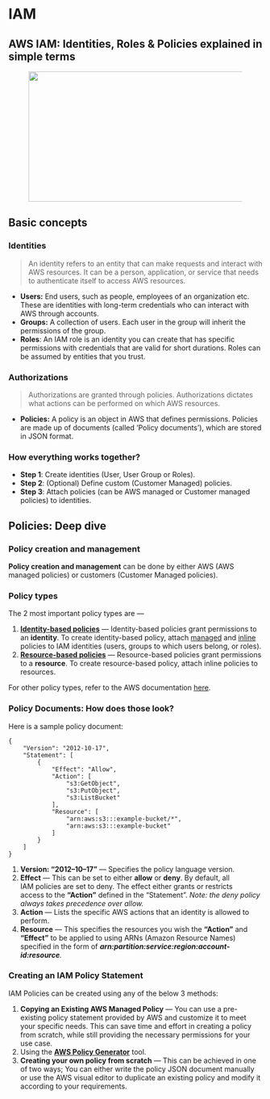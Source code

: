 # IAM

## AWS IAM: Identities, Roles & Policies explained in simple terms <a href="#e6b9" id="e6b9"></a>

<figure><img src="https://miro.medium.com/v2/resize:fit:700/1*d5jAvOKMjhi_1Ibvsn8SoQ.png" alt="" height="258" width="700"><figcaption></figcaption></figure>

## Basic concepts <a href="#id-9b72" id="id-9b72"></a>

### Identities <a href="#id-15e2" id="id-15e2"></a>

> An identity refers to an entity that can make requests and interact with AWS resources. It can be a person, application, or service that needs to authenticate itself to access AWS resources.

* **Users:** End users, such as people, employees of an organization etc. These are identities with long-term credentials who can interact with AWS through accounts.
* **Groups:** A collection of users. Each user in the group will inherit the permissions of the group.
* **Roles**: An IAM role is an identity you can create that has specific permissions with credentials that are valid for short durations. Roles can be assumed by entities that you trust.

### Authorizations <a href="#cc9b" id="cc9b"></a>

> Authorizations are granted through policies. Authorizations dictates what actions can be performed on which AWS resources.

* **Policies:** A policy is an object in AWS that defines permissions. Policies are made up of documents (called ‘Policy documents’), which are stored in JSON format.

### How everything works together? <a href="#id-9ff2" id="id-9ff2"></a>

* **Step 1**: Create identities (User, User Group or Roles).
* **Step 2**: (Optional) Define custom (Customer Managed) policies.
* **Step 3**: Attach policies (can be AWS managed or Customer managed policies) to identities.

## Policies: Deep dive <a href="#id-5840" id="id-5840"></a>

### **Policy creation and management** <a href="#e6b7" id="e6b7"></a>

**Policy creation and management** can be done by either AWS (AWS managed policies) or customers (Customer Managed policies).

### Policy types <a href="#ac8e" id="ac8e"></a>

The 2 most important policy types are —

1. [**Identity-based policies**](https://docs.aws.amazon.com/IAM/latest/UserGuide/access_policies.html#policies_id-based) — Identity-based policies grant permissions to an **identity**. To create identity-based policy, attach [managed](https://docs.aws.amazon.com/IAM/latest/UserGuide/access_policies.html#managedpolicy) and [inline](https://docs.aws.amazon.com/IAM/latest/UserGuide/access_policies.html#inline) policies to IAM identities (users, groups to which users belong, or roles).
2. [**Resource-based policies**](https://docs.aws.amazon.com/IAM/latest/UserGuide/access_policies.html#policies_resource-based) — Resource-based policies grant permissions to a **resource**. To create resource-based policy, attach inline policies to resources.

For other policy types, refer to the AWS documentation [here](https://docs.aws.amazon.com/IAM/latest/UserGuide/access_policies.html).

### Policy Documents: How does those look? <a href="#c5f4" id="c5f4"></a>

Here is a sample policy document:

```
{
    "Version": "2012-10-17",
    "Statement": [
        {
            "Effect": "Allow",
            "Action": [
                "s3:GetObject",
                "s3:PutObject",
                "s3:ListBucket"
            ],
            "Resource": [
                "arn:aws:s3:::example-bucket/*",
                "arn:aws:s3:::example-bucket"
            ]
        }
    ]
}
```

1. **Version: “2012–10–17”** — Specifies the policy language version.
2. **Effect** — This can be set to either **allow** or **deny**. By default, all\
   IAM policies are set to deny. The effect either grants or restricts\
   access to the **“Action”** defined in the “Statement”. _Note: the deny policy always takes precedence over allow._
3. **Action** — Lists the specific AWS actions that an identity is allowed to perform.
4. **Resource** — This specifies the resources you wish the **“Action”** and **“Effect”** to be applied to using ARNs (Amazon Resource Names) specified in the form of _**arn:partition:service:region:account-id:resource**._

### Creating an IAM Policy Statement <a href="#id-8aac" id="id-8aac"></a>

IAM Policies can be created using any of the below 3 methods:

1. **Copying an Existing AWS Managed Policy** — You can use a pre-existing policy statement provided by AWS and customize it to meet your specific needs. This can save time and effort in creating a policy from scratch, while still providing the necessary permissions for your use case.
2. Using the [**AWS Policy Generator**](https://awspolicygen.s3.amazonaws.com/policygen.html) tool.
3. **Creating your own policy from scratch** — This can be achieved in one of two ways; You can either write the policy JSON document manually or use the AWS visual editor to duplicate an existing policy and modify it according to your requirements.[\
   ](https://medium.com/tag/aws-iam-policy?source=post_page-----a925e984845e---------------------------------------)
